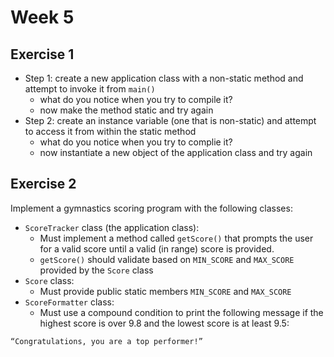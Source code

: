 # Week 5

## Exercise 1
- Step 1:  create a new application class with a non-static method and attempt to invoke it from `main()`
  - what do you notice when you try to compile it?
  - now make the method static and try again
- Step 2:  create an instance variable (one that is non-static) and attempt to access it from within the static method
  - what do you notice when you try to complie it?
  - now instantiate a new object of the application class and try again

## Exercise 2
Implement a gymnastics scoring program with the following classes:

- `ScoreTracker` class (the application class):
  - Must implement a method called `getScore()` that prompts the user for a valid score until a valid (in range) score is provided.
  - `getScore()` should validate based on `MIN_SCORE` and `MAX_SCORE` provided by the `Score` class
- `Score` class:
  - Must provide public static members `MIN_SCORE` and `MAX_SCORE`
- `ScoreFormatter` class:
  - Must use a compound condition to print the following message if the highest score is over 9.8 and the lowest score is at least 9.5:

~~~~~
“Congratulations, you are a top performer!”
~~~~~
